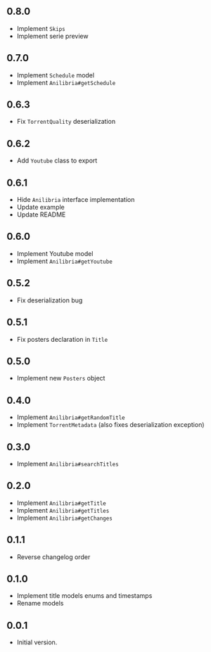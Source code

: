 ## 0.8.0
-   Implement `Skips`
-   Implement serie preview

## 0.7.0

-   Implement `Schedule` model
-   Implement `Anilibria#getSchedule`

## 0.6.3

-   Fix `TorrentQuality` deserialization

## 0.6.2

-   Add `Youtube` class to export

## 0.6.1

-   Hide `Anilibria` interface implementation
-   Update example
-   Update README

## 0.6.0

-   Implement Youtube model
-   Implement `Anilibria#getYoutube`

## 0.5.2

-   Fix deserialization bug

## 0.5.1

-   Fix posters declaration in `Title`

## 0.5.0

-   Implement new `Posters` object

## 0.4.0

-   Implement `Anilibria#getRandomTitle`
-   Implement `TorrentMetadata` (also fixes deserialization exception)

## 0.3.0

-   Implement `Anilibria#searchTitles`

## 0.2.0

-   Implement `Anilibria#getTitle`
-   Implement `Anilibria#getTitles`
-   Implement `Anilibria#getChanges`

## 0.1.1

-   Reverse changelog order

## 0.1.0

-   Implement title models enums and timestamps
-   Rename models

## 0.0.1

-   Initial version.
